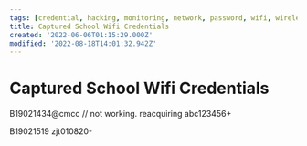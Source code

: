 ```yaml
---
tags: [credential, hacking, monitoring, network, password, wifi, wireless network]
title: Captured School Wifi Credentials
created: '2022-06-06T01:15:29.000Z'
modified: '2022-08-18T14:01:32.942Z'
---
```


# Captured School Wifi Credentials

B19021434@cmcc // not working. reacquiring
abc123456+

B19021519
zjt010820-
